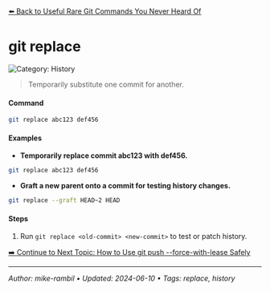 [⬅️ Back to Useful Rare Git Commands You Never Heard Of](./useful-rare-git-commands-you-never-heard-of.md)

# git replace <old-commit> <new-commit>


![Category: History](https://img.shields.io/badge/Category-History-blue)
> Temporarily substitute one commit for another.


#### Command
```sh
git replace abc123 def456
```

#### Examples
- **Temporarily replace commit abc123 with def456.** 

 ```sh
git replace abc123 def456 
 ```
- **Graft a new parent onto a commit for testing history changes.** 

 ```sh
git replace --graft HEAD~2 HEAD 
 ```


#### Steps
1. Run `git replace <old-commit> <new-commit>` to test or patch history.


[➡️ Continue to Next Topic: How to Use git push --force-with-lease Safely](./how-to-use-git-push-force-with-lease-safely.md)

---

_Author: mike-rambil • Updated: 2024-06-10 • Tags: replace, history_
